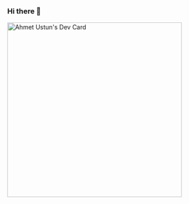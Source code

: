 ### Hi there 👋

<a href="https://app.daily.dev/MiniNinja"><img src="https://api.daily.dev/devcards/24f53189ef314ee2970cefec30deeb87.png?r=uyg" width="400" alt="Ahmet Ustun's Dev Card"/></a>

<!--
**ahmet-ustun/ahmet-ustun** is a ✨ _special_ ✨ repository because its `README.md` (this file) appears on your GitHub profile.

Here are some ideas to get you started:

- 🔭 I’m currently working on ...
- 🌱 I’m currently learning ...
- 👯 I’m looking to collaborate on ...
- 🤔 I’m looking for help with ...
- 💬 Ask me about ...
- 📫 How to reach me: ...
- 😄 Pronouns: ...
- ⚡ Fun fact: ...
-->
